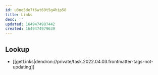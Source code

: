 ```yaml
---
id: u3ne5de7t6wt69t5g4hip58
title: Links
desc: ''
updated: 1649474987442
created: 1649474979639
---
```



## Lookup
- [[getLinks|dendron://private/task.2022.04.03.frontmatter-tags-not-updating]]